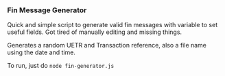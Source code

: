 ### Fin Message Generator

Quick and simple script to generate valid fin messages with variable to set useful fields. Got tired of manually editing and missing things. 

Generates a random UETR and Transaction reference, also a file name using the date and time.

To run, just do `node fin-generator.js`